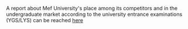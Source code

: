 
A report about Mef University's place among its competitors and in the undergraduate market according to the university entrance examinations (YGS/LYS) can be reached [here](hw3.html) 
